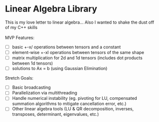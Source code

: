 # Linear Algebra Library
This is my love letter to linear algebra... Also I wanted to shake the dust off of my C++ skills
<br />
<br />
MVP Features:
- [ ] basic +-x/ operations between tensors and a constant
- [ ] element-wise +-xl operations between tensors of the same shape
- [ ] matrix multiplication for 2d and 1d tensors (includes dot products between 1d tensors)
- [ ] solutions to Ax = b (using Gaussian Elimination)

Stretch Goals:
- [ ] Basic broadcasting
- [ ] Parallelization via multithreading
- [ ] Handle numerical instability (eg. pivoting for LU, compensated summation algorithms to mitigate cancellation error, etc.)
- [ ] Other linear algebra tools (LU & QR decomposition, inverses, transposes, determinant, eigenvalues, etc.)
